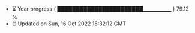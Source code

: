 - ⏳ Year progress { ███████████████████████▁▁▁▁▁▁▁ } 79.12 %
- ⏰ Updated on Sun, 16 Oct 2022 18:32:12 GMT

